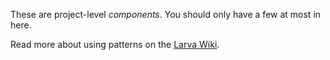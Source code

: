 These are project-level *components*. You should only have a few at most in here.

Read more about using patterns on the [Larva Wiki](https://github.com/penske-media-corp/pmc-larva/wiki/).
